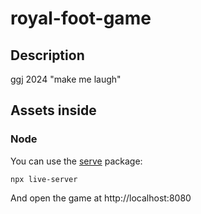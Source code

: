 # royal-foot-game

## Description

ggj 2024 "make me laugh"

## Assets inside

### Node

You can use the [serve](https://www.npmjs.com/package/serve) package:

```
npx live-server
```

And open the game at http://localhost:8080
